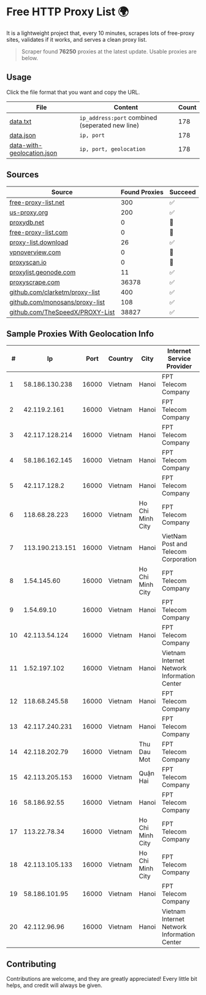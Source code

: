 
# Free HTTP Proxy List 🌍

It is a lightweight project that, every 10 minutes, scrapes lots of free-proxy sites, validates if it works, and serves a clean proxy list.


> Scraper found **76250** proxies at the latest update. Usable proxies are below.

## Usage

Click the file format that you want and copy the URL.


|File|Content|Count|
|----|-------|-----|
|[data.txt](https://raw.githubusercontent.com/themiralay/Proxy-List-World/master/data.txt)|`ip_address:port` combined (seperated new line)|178|
|[data.json](https://raw.githubusercontent.com/themiralay/Proxy-List-World/master/data.json)|`ip, port`|178|
|[data-with-geolocation.json](https://raw.githubusercontent.com/themiralay/Proxy-List-World/master/data-with-geolocation.json)|`ip, port, geolocation`|178|

## Sources

|Source|Found Proxies|Succeed|
|------|-------------|-------|
|[free-proxy-list.net](https://free-proxy-list.net)|300|✅|
|[us-proxy.org](https://www.us-proxy.org)|200|✅|
|[proxydb.net](http://proxydb.net)|0|🚫|
|[free-proxy-list.com](https://free-proxy-list.com/?page=&port=&type%5B%5D=http&type%5B%5D=https&up_time=0&search=Search)|0|🚫|
|[proxy-list.download](https://www.proxy-list.download/HTTP)|26|✅|
|[vpnoverview.com](https://vpnoverview.com/privacy/anonymous-browsing/free-proxy-servers)|0|🚫|
|[proxyscan.io](https://www.proxyscan.io)|0|🚫|
|[proxylist.geonode.com](https://proxylist.geonode.com/api/proxy-list?limit=300&page=1&sort_by=lastChecked&sort_type=desc&protocols=http,https)|11|✅|
|[proxyscrape.com](https://api.proxyscrape.com/v2/?request=displayproxies&protocol=http&timeout=10000&country=all&ssl=all&anonymity=all)|36378|✅|
|[github.com/clarketm/proxy-list](https://raw.githubusercontent.com/clarketm/proxy-list/master/proxy-list-raw.txt)|400|✅|
|[github.com/monosans/proxy-list](https://raw.githubusercontent.com/monosans/proxy-list/main/proxies/http.txt)|108|✅|
|[github.com/TheSpeedX/PROXY-List](https://raw.githubusercontent.com/TheSpeedX/PROXY-List/master/http.txt)|38827|✅|


## Sample Proxies With Geolocation Info

|#|Ip|Port|Country|City|Internet Service Provider|
|-|--|----|-------|----|-------------------------|
|1|58.186.130.238|16000|Vietnam|Hanoi|FPT Telecom Company|
|2|42.119.2.161|16000|Vietnam|Hanoi|FPT Telecom Company|
|3|42.117.128.214|16000|Vietnam|Hanoi|FPT Telecom Company|
|4|58.186.162.145|16000|Vietnam|Hanoi|FPT Telecom Company|
|5|42.117.128.2|16000|Vietnam|Hanoi|FPT Telecom Company|
|6|118.68.28.223|16000|Vietnam|Ho Chi Minh City|FPT Telecom Company|
|7|113.190.213.151|16000|Vietnam|Hanoi|VietNam Post and Telecom Corporation|
|8|1.54.145.60|16000|Vietnam|Ho Chi Minh City|FPT Telecom Company|
|9|1.54.69.10|16000|Vietnam|Hanoi|FPT Telecom Company|
|10|42.113.54.124|16000|Vietnam|Hanoi|FPT Telecom Company|
|11|1.52.197.102|16000|Vietnam|Hanoi|Vietnam Internet Network Information Center|
|12|118.68.245.58|16000|Vietnam|Hanoi|FPT Telecom Company|
|13|42.117.240.231|16000|Vietnam|Hanoi|FPT Telecom Company|
|14|42.118.202.79|16000|Vietnam|Thu Dau Mot|FPT Telecom Company|
|15|42.113.205.153|16000|Vietnam|Quận Hai|FPT Telecom Company|
|16|58.186.92.55|16000|Vietnam|Hanoi|FPT Telecom Company|
|17|113.22.78.34|16000|Vietnam|Ho Chi Minh City|FPT Telecom Company|
|18|42.113.105.133|16000|Vietnam|Ho Chi Minh City|FPT Telecom Company|
|19|58.186.101.95|16000|Vietnam|Hanoi|FPT Telecom Company|
|20|42.112.96.96|16000|Vietnam|Hanoi|Vietnam Internet Network Information Center|



## Contributing

Contributions are welcome, and they are greatly appreciated! Every
little bit helps, and credit will always be given.

